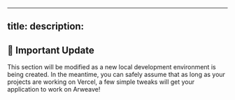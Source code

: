 <!-- # 🛠️ Setting Up Local Arweave with ArLocal

## 🔹 What is ArLocal?
ArLocal is a tool that allows developers to quickly set up a **local Arweave gateway** for testing transactions in a **simulated environment**. This enables you to interact with Arweave without spending AR tokens, making development and testing easier.

✅ **No AR tokens required**  
✅ **Transactions are instant**  
✅ **Easily simulate the Arweave network locally**

---

## 🚀 Installation & Setup

### 1️⃣ Prerequisites
Ensure you have **Node.js** and **npm** or **yarn** installed on your machine.

Check if Node.js is installed:
```sh
node -v
```

Check if npm is installed:
```sh
npm -v
```

If Node.js is not installed, download it from [nodejs.org](https://nodejs.org/).

---

### 2️⃣ Installing ArLocal

#### 📌 Option 1: Running ArLocal with npx
Run ArLocal directly without installation:
```sh
npx arlocal
```
By default, this will start an Arweave gateway on **port 1984**.

You can specify a different port:
```sh
npx arlocal 8080
```

To run without logs:
```sh
npx arlocal --hidelogs
```

#### 📌 Option 2: Installing as a Dev Dependency
For persistent usage, install ArLocal as a **dev dependency** in your project:
```sh
npm install arlocal --save-dev
# or
yarn add arlocal -D
```

Then, create a script in your `package.json`:
```json
"scripts": {
  "start:arlocal": "arlocal"
}
```
Now, you can start ArLocal with:
```sh
npm run start:arlocal
```

---

## 🔄 Using ArLocal in a Node.js Script

You can integrate ArLocal into your **Node.js** test environment programmatically:

```ts
import ArLocal from "arlocal";

(async () => {
  const arLocal = new ArLocal(); // Create an instance
  await arLocal.start(); // Start local Arweave instance

  console.log("ArLocal is running on http://localhost:1984");

  // Run your tests here...

  await arLocal.stop(); // Stop ArLocal after testing
})();
```

### 🌟 Configuration Options
| Option       | Description                        |
|-------------|------------------------------------|
| `port`      | Port to use (default: 1984)       |
| `showLogs`  | Show logs in the terminal         |
| `dbPath`    | Directory for temporary database  |
| `persist`   | Persist data between restarts     |

Example:
```ts
const arLocal = new ArLocal(1985, true, "./arlocal_db", true);
```

---

## 🔬 Example: Posting a Transaction to ArLocal

To post a transaction, install **Arweave.js**:
```sh
npm install arweave --save-dev
# or
yarn add arweave -D
```

Then, create a test script:
```ts
import ArLocal from "arlocal";
import Arweave from "arweave";

(async () => {
  const arLocal = new ArLocal();
  await arLocal.start();

  const arweave = Arweave.init({
    host: "localhost",
    port: 1984,
    protocol: "http",
  });

  const wallet = await arweave.wallets.generate();
  const address = await arweave.wallets.getAddress(wallet);
  
  // Airdrop AR tokens to the wallet (for local use)
  await arweave.api.get(`mint/${address}/1000000000000000`);

  // Create a transaction
  const transaction = await arweave.createTransaction(
    { data: "Hello ArLocal!" },
    wallet
  );

  await arweave.transactions.sign(transaction, wallet);
  await arweave.transactions.post(transaction);

  console.log("Transaction successfully posted!");

  await arLocal.stop(); // Stop ArLocal after testing
})();
```

---

## 🔗 Additional Resources
- 📖 [ArLocal Documentation](https://github.com/textury/arlocal)
- 🌐 [Arweave.org](https://arweave.org/)
- 🔥 [Arweave Developer Guide](https://cookbook.arweave.dev/)

---

## 🎯 Summary
✅ **ArLocal provides a local Arweave testing environment**  
✅ **Quickly test transactions without spending AR tokens**  
✅ **Run with npx or install as a dependency**  
✅ **Use Arweave.js to interact with the local instance**  

🚀 **Now you're ready to build & test Arweave applications locally!** 🔥 -->


---
title: 
description: 
---

## 🔹 Important Update
This section will be modified as a new local development environment is being created. In the meantime, you can safely assume that as long as your projects are working on Vercel, a few simple tweaks will get your application to work on Arweave!